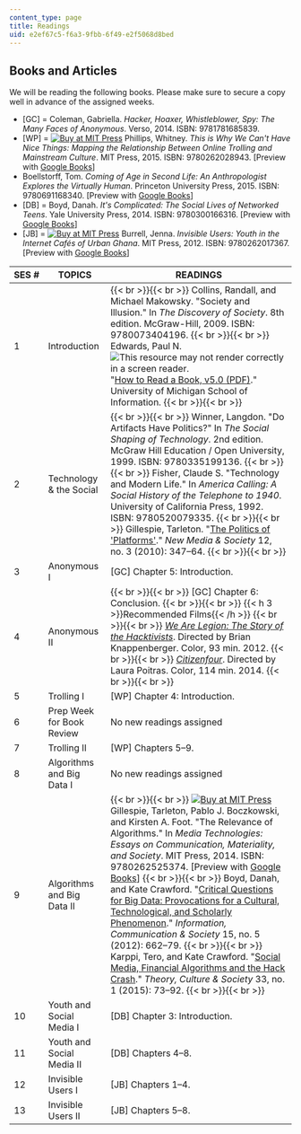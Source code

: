 ```yaml
---
content_type: page
title: Readings
uid: e2ef67c5-f6a3-9fbb-6f49-e2f5068d8bed
---
```


Books and Articles
------------------

We will be reading the following books. Please make sure to secure a copy well in advance of the assigned weeks.

*   \[GC\] = Coleman, Gabriella. _Hacker, Hoaxer, Whistleblower, Spy: The Many Faces of Anonymous_. Verso, 2014. ISBN: 9781781685839.
*   \[WP\] = [![Buy at MIT Press](/images/mp_logo.gif)](https://mitpress.mit.edu/9780262028943) Phillips, Whitney. _This is Why We Can't Have Nice Things: Mapping the Relationship Between Online Trolling and Mainstream Culture_. MIT Press, 2015. ISBN: 9780262028943. \[Preview with [Google Books](http://books.google.com/books?id=pjYhBwAAQBAJ&pg=PAfrontcover)\]
*   Boellstorff, Tom. _Coming of Age in Second Life: An Anthropologist Explores the Virtually Human_. Princeton University Press, 2015. ISBN: 9780691168340. \[Preview with [Google Books](http://books.google.com/books?id=jlLpCAAAQBAJ&pg=PAfrontcover)\]
*   \[DB\] = Boyd, Danah. _It's Complicated: The Social Lives of Networked Teens_. Yale University Press, 2014. ISBN: 9780300166316. \[Preview with [Google Books](http://books.google.com/books?id=s6PNAgAAQBAJ&pg=PAfrontcover)\]
*   \[JB\] = [![Buy at MIT Press](/images/mp_logo.gif)](https://mitpress.mit.edu/9780262017367) Burrell, Jenna. _Invisible Users: Youth in the Internet Cafés of Urban Ghana_. MIT Press, 2012. ISBN: 9780262017367. \[Preview with [Google Books](http://books.google.com/books?id=dPfn7O2RRbcC&pg=PAfrontcover)\]

| SES # | TOPICS | READINGS |
| --- | --- | --- |
| 1 | Introduction |  {{< br >}}{{< br >}} Collins, Randall, and Michael Makowsky. "Society and Illusion." In _The Discovery of Society_. 8th edition. McGraw-Hill, 2009. ISBN: 9780073404196. {{< br >}}{{< br >}} Edwards, Paul N. ![This resource may not render correctly in a screen reader.](/images/inacessible.gif)"[How to Read a Book, v5.0 (PDF)](http://pne.people.si.umich.edu/PDF/howtoread.pdf)." University of Michigan School of Information. {{< br >}}{{< br >}}  |
| 2 | Technology & the Social |  {{< br >}}{{< br >}} Winner, Langdon. "Do Artifacts Have Politics?" In _The Social Shaping of Technology_. 2nd edition. McGraw Hill Education / Open University, 1999. ISBN: 9780335199136. {{< br >}}{{< br >}} Fisher, Claude S. "Technology and Modern Life." In _America Calling: A Social History of the Telephone to 1940_. University of California Press, 1992. ISBN: 9780520079335. {{< br >}}{{< br >}} Gillespie, Tarleton. "[The Politics of 'Platforms'](http://dx.doi.org/10.1177/1461444809342738)." _New Media & Society_ 12, no. 3 (2010): 347–64. {{< br >}}{{< br >}}  |
| 3 | Anonymous I | \[GC\] Chapter 5: Introduction. |
| 4 | Anonymous II |  {{< br >}}{{< br >}} \[GC\] Chapter 6: Conclusion. {{< br >}}{{< br >}} {{< h 3 >}}Recommended Films{{< /h >}} {{< br >}}{{< br >}} [_We Are Legion: The Story of the Hacktivists_](http://www.imdb.com/title/tt2177843/). Directed by Brian Knappenberger. Color, 93 min. 2012. {{< br >}}{{< br >}} [_Citizenfour_](http://www.imdb.com/title/tt4044364/?ref_=fn_al_tt_1). Directed by Laura Poitras. Color, 114 min. 2014. {{< br >}}{{< br >}}  |
| 5 | Trolling I | \[WP\] Chapter 4: Introduction. |
| 6 | Prep Week for Book Review | No new readings assigned |
| 7 | Trolling II | \[WP\] Chapters 5–9. |
| 8 | Algorithms and Big Data I | No new readings assigned |
| 9 | Algorithms and Big Data II |  {{< br >}}{{< br >}} [![Buy at MIT Press](/images/mp_logo.gif)](https://mitpress.mit.edu/9780262525374) Gillespie, Tarleton, Pablo J. Boczkowski, and Kirsten A. Foot. "The Relevance of Algorithms." In _Media Technologies: Essays on Communication, Materiality, and Society_. MIT Press, 2014. ISBN: 9780262525374. \[Preview with [Google Books](http://books.google.com/books?id=3w23AgAAQBAJ&pg=PA167=onepage)\] {{< br >}}{{< br >}} Boyd, Danah, and Kate Crawford. "[Critical Questions for Big Data: Provocations for a Cultural, Technological, and Scholarly Phenomenon](http://dx.doi.org/10.1080/1369118X.2012.678878)." _Information, Communication & Society_ 15, no. 5 (2012): 662–79. {{< br >}}{{< br >}} Karppi, Tero, and Kate Crawford. "[Social Media, Financial Algorithms and the Hack Crash](http://dx.doi.org/10.1177/0263276415583139)." _Theory, Culture & Society_ 33, no. 1 (2015): 73–92. {{< br >}}{{< br >}}  |
| 10 | Youth and Social Media I | \[DB\] Chapter 3: Introduction. |
| 11 | Youth and Social Media II | \[DB\] Chapters 4–8. |
| 12 | Invisible Users I | \[JB\] Chapters 1–4. |
| 13 | Invisible Users II | \[JB\] Chapters 5–8.
